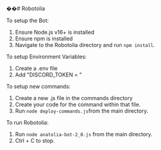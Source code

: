 ��#   R o b o t o l i a  
 

To setup the Bot:
1) Ensure Node.js v16+ is installed
2) Ensure npm is installed
3) Navigate to the Robotolia directory and run `npm install`.

To setup Environment Variables:
1) Create a .env file
2) Add "DISCORD_TOKEN = <bot token here>"

To setup new commands:
1) Create a new <commandname>.js file in the commands directory
2) Create your code for the command within that file.
3) Run `node deploy-commands.js`from the main directory.

To run Robotolia:
1) Run `node anatolia-bot-2_0.js` from the main directory.
2) Ctrl + C to stop.
